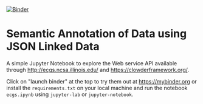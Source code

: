 [![Binder](https://mybinder.org/badge_logo.svg)](https://mybinder.org/v2/git/https%3A%2F%2Fopensource.ncsa.illinois.edu%2Fbitbucket%2Fscm%2Fecgs%2Fecgs-jupyter.git/master?filepath=ecgs.ipynb)

# Semantic Annotation of Data using JSON Linked Data

A simple Jupyter Notebook to explore the Web service API available through http://ecgs.ncsa.illinois.edu/ and https://clowderframework.org/.

Click on "launch binder" at the top to try them out at https://mybinder.org or install the `requirements.txt` on your local machine and run the notebook `ecgs.ipynb` using `jupyter-lab` or `jupyter-notebook`.